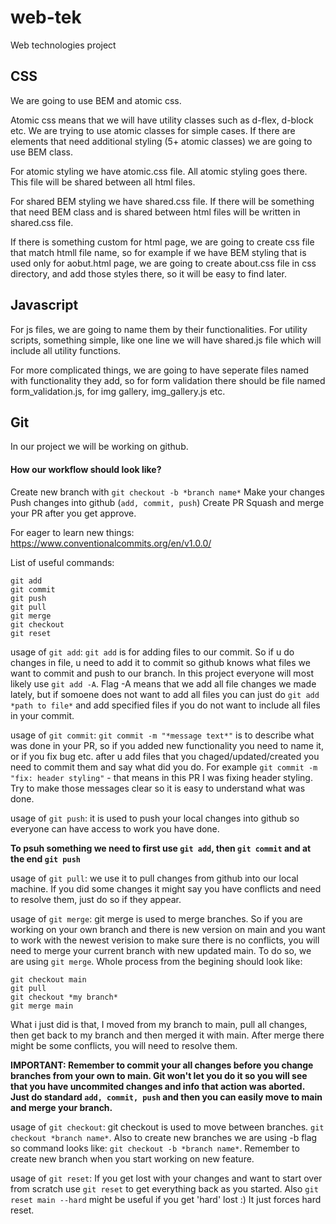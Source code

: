 # web-tek
Web technologies project


## CSS
We are going to use BEM and atomic css.

Atomic css means that we will have utility classes such as d-flex, d-block etc.
We are trying to use atomic classes for simple cases. If there are elements that need additional styling (5+ atomic classes) we are going to use BEM class.

For atomic styling we have atomic.css file. All atomic styling goes there. This file will be shared between all html files.

For shared BEM styling we have shared.css file. If there will be something that need BEM class and is shared between html files will be written in shared.css file.

If there is something custom for html page, we are going to create css file that match htmll file name, so for example if we have BEM styling that is used only for aobut.html page, we are going to create about.css file in css directory, and add those styles there, so it will be easy to find later.

## Javascript
For js files, we are going to name them by their functionalities. For utility scripts, something simple, like one line we will have shared.js file which will include all utility functions.

For more complicated things, we are going to have seperate files named with functionality they add, so for form validation there should be file named form_validation.js, for img gallery, img_gallery.js etc.

## Git
In our project we will be working on github.

#### How our workflow should look like?
Create new branch with `git checkout -b *branch name*`
Make your changes
Push changes into github (`add, commit, push`)
Create PR
Squash and merge your PR after you get approve.

For eager to learn new things: https://www.conventionalcommits.org/en/v1.0.0/

List of useful commands:
```
git add
git commit
git push
git pull
git merge
git checkout
git reset
```

usage of `git add`:
`git add` is for adding files to our commit. So if u do changes in file, u need to add it to commit so github knows what files we want to commit and push to our branch. In this project everyone will most likely use `git add -A`. Flag -A means that we add all file changes we made lately, but if somoene does not want to add all files you can just do `git add *path to file*` and add specified files if you do not want to include all files in your commit.

usage of `git commit`:
`git commit -m "*message text*"` is to describe what was done in your PR, so if you added new functionality you need to name it, or if you fix bug etc. after u add files that you chaged/updated/created you need to commit them and say what did you do. For example `git commit -m "fix: header styling"` - that means in this PR I was fixing header styling. Try to make those messages clear so it is easy to understand what was done.

usage of `git push`:
it is used to push your local changes into github so everyone can have access to work you have done.

**To psuh something we need to first use `git add`, then `git commit` and at the end `git push`**

usage of `git pull`:
we use it to pull changes from github into our local machine. If you did some changes it might say you have conflicts and need to resolve them, just do so if they appear.

usage of `git merge`:
git merge is used to merge branches. So if you are working on your own branch and there is new version on main and you want to work with the newest verision to make sure there is no conflicts, you will need to merge your current branch with new updated main. To do so, we are using `git merge`. Whole process from the begining should look like:
```
git checkout main
git pull
git checkout *my branch*
git merge main
```
What i just did is that, I moved from my branch to main, pull all changes, then get back to my branch and then merged it with main. After merge there might be some conflicts, you will need to resolve them.

**IMPORTANT: Remember to commit your all changes before you change branches from your own to main. Git won't let you do it so you will see that you have uncommited changes and info that action was aborted. Just do standard `add, commit, push` and then you can easily move to main and merge your branch.**

usage of `git checkout`:
git checkout is used to move between branches. `git checkout *branch name*`. Also to create new branches we are using -b flag so command looks like: `git checkout -b *branch name*`. Remember to create new branch when you start working on new feature.

usage of `git reset`:
If you get lost with your changes and want to start over from scratch use `git reset` to get everything back as you started. Also `git reset main --hard` might be useful if you get 'hard' lost :) It just forces hard reset.

